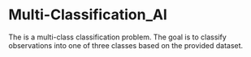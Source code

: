 # Multi-Classification_AI
The is a multi-class classification problem. The goal is to classify observations into one of three classes based on the provided dataset.
